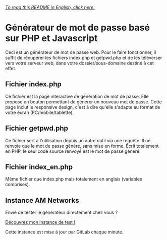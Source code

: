 [*To read this README in English, click here.*](https://gitlab.am-networks.fr/am/PasswordGenerator-PHP/-/blob/master/README_en.md)

# Générateur de mot de passe basé sur PHP et Javascript

Ceci est un générateur de mot de passe web.
Pour le faire fonctionner, il suffit de récupérer les fichiers index.php et getpwd.php et de les téléverser vers votre serveur web, dans votre dossier/sous-domaine destiné à cet effet.

## Fichier index.php

Ce fichier est la page interactive de génération de mot de passe.
Elle propose un bouton permettant de générer un nouveau mot de passe.
Cette page inclut le responsive design, c'est à dire qu'elle s'adapte au format de votre écran (PC/mobile/tablette).

## Fichier getpwd.php

Ce fichier sert à l'utilisation depuis un autre outil via une requête. Il ne renvoie que le mot de passe généré, sans mise en forme.
Écrit totalement en PHP, le seul code source renvoyé est le mot de passe généré.

## Fichier index_en.php

Même fichier que index.php mais totalement en anglais (variables comprises).

## Instance AM Networks

Envie de tester le générateur directement chez vous ?

[Découvrez mon instance de test !](https://services.am-networks.fr/pwdgen)

Cette instance est mise à jour par GitLab chaque minute.
